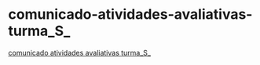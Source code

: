 # comunicado-atividades-avaliativas-turma_S_

[comunicado atividades avaliativas turma_S_ ](https://profmarciooliveira4.github.io/comunicado-atividades-avaliativas-turma_S_/)
